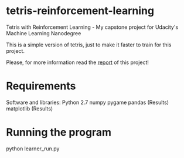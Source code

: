 # tetris-reinforcement-learning

Tetris with Reinforcement Learning - My capstone project for Udacity's Machine Learning Nanodegree

This is a simple version of tetris, just to make it faster to train for this project.

Please, for more information read the [report](https://github.com/amandinhame/tetris-reinforcement-learning/blob/master/report/Report.pdf) of this project!

# Requirements

Software and libraries:
Python 2.7
numpy
pygame
pandas (Results)
matplotlib (Results)

# Running the program
python learner_run.py


